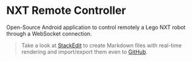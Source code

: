 NXT Remote Controller
=====================

Open-Source Android application to control remotely a Lego NXT robot through a WebSocket connection.

> Take a look at [StackEdit](https://stackedit.io/) to create Markdown files with real-time rendering and import/export them even to [GitHub](https://github.com).